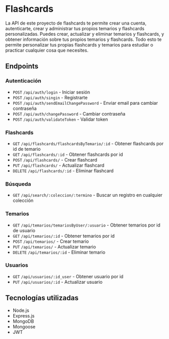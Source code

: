 # Flashcards

La API de este proyecto de flashcards te permite crear una cuenta, autenticarte, crear y administrar tus propios temarios y flashcards personalizadas. Puedes crear, actualizar y eliminar temarios y flashcards, y obtener información sobre tus propios temarios y flashcards. Todo esto te permite personalizar tus propias flashcards y temarios para estudiar o practicar cualquier cosa que necesites.

## Endpoints

### Autenticación

- `POST` `/api/auth/login` - Iniciar sesión
- `POST` `/api/auth/singin` - Registrarte
- `POST` `/api/auth/sendEmailChangePassword` - Enviar email para cambiar contraseña
- `POST` `/api/auth/changePassword` - Cambiar contraseña
- `POST` `/api/auth/validateToken` - Validar token

### Flashcards

- `GET` `/api/flashcards/flashcardsByTemario/:id` - Obtener flashcards por id de temario
- `GET` `/api/flashcards/:id` - Obtener flashcards por id
- `POST` `/api/flashcards/` - Crear flashcard
- `PUT` `/api/flashcards/` - Actualizar flashcard
- `DELETE` `/api/flashcards/:id` - Eliminar flashcard

### Búsqueda

- `GET` `/api/search/:coleccion/:termino` - Buscar un registro en cualquier colección

### Temarios

- `GET` `/api/temarios/temariosByUser/:usuario` - Obtener temarios por id de usuario
- `GET` `/api/temarios/:id` - Obtener temarios por id
- `POST` `/api/temarios/` - Crear temario
- `PUT` `/api/temarios/` - Actualizar temario
- `DELETE` `/api/temarios/:id` - Eliminar temario

### Usuarios

- `GET` `/api/usuarios/:id_user` - Obtener usuario por id
- `PUT` `/api/usuarios/:id` - Actualizar usuario


## Tecnologías utilizadas
- Node.js
- Express.js
- MongoDB
- Mongoose
- JWT
